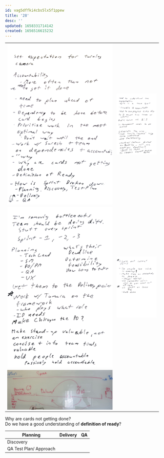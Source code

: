 ```yaml
---
id: vag5dffki4cbs5lx5f1ppew
title: '28'
desc: ''
updated: 1658331714142
created: 1656516615232
---
```


|                                                        |                                                        |
| ------------------------------------------------------ | ------------------------------------------------------ |
| ![Meeting with Matt](assets/images/1-1with-Matt-3.png) | ![Meeting with Matt](assets/images/1-1with-Matt-2.png) |
| ![Meeting with Matt](assets/images/1-1with-Matt-1.png) | ![Meeting with Matt](assets/images/1-1with-Matt-4.png) |
|![Sprint Activities Drawing](assets/images/Sprint-Activities-Drawing.jpg)

Why are cards not getting done?  
Do we have a good understanding of **definition of ready**?

| Planning               | Delivery | QA  |
| ---------------------- | -------- | --- |
| Discovery              |          |     |
| QA Test Plan/ Approach |          |     |
